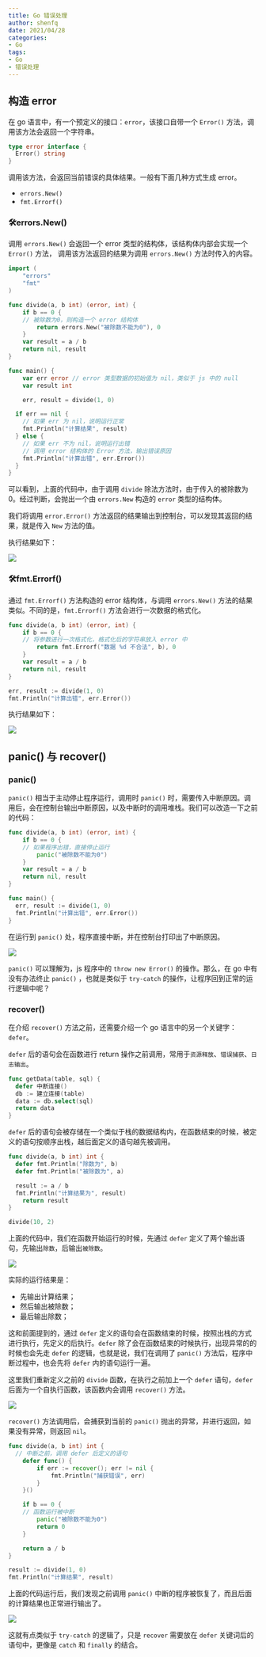 ```yaml
---
title: Go 错误处理
author: shenfq
date: 2021/04/28
categories:
- Go
tags:
- Go
- 错误处理
---
```



## 构造 error

在 go 语言中，有一个预定义的接口：`error`，该接口自带一个 `Error()` 方法，调用该方法会返回一个字符串。

```go
type error interface {
  Error() string
}
```

调用该方法，会返回当前错误的具体结果。一般有下面几种方式生成 error。

- `errors.New()`
- `fmt.Errorf()`

### 🛠️errors.New()

调用 `errors.New()` 会返回一个 error 类型的结构体，该结构体内部会实现一个 `Error()` 方法， 调用该方法返回的结果为调用 `errors.New()` 方法时传入的内容。

```go
import (
	"errors"
	"fmt"
)

func divide(a, b int) (error, int) {
	if b == 0 {
    // 被除数为0，则构造一个 error 结构体
		return errors.New("被除数不能为0"), 0
	}
	var result = a / b
	return nil, result
}

func main() {
	var err error // error 类型数据的初始值为 nil，类似于 js 中的 null
	var result int

	err, result = divide(1, 0)

  if err == nil {
    // 如果 err 为 nil，说明运行正常
    fmt.Println("计算结果", result)
  } else {
    // 如果 err 不为 nil，说明运行出错
    // 调用 error 结构体的 Error 方法，输出错误原因
    fmt.Println("计算出错", err.Error())
  }
}
```

可以看到，上面的代码中，由于调用 `divide` 除法方法时，由于传入的被除数为 0。经过判断，会抛出一个由 `errors.New` 构造的 `error` 类型的结构体。

我们将调用 `error.Error()` 方法返回的结果输出到控制台，可以发现其返回的结果，就是传入 `New` 方法的值。

执行结果如下：

![](https://file.shenfq.com/pic/20210427164350.png)

### 🛠️fmt.Errorf()

通过 `fmt.Errorf()` 方法构造的 error 结构体，与调用  `errors.New()` 方法的结果类似。不同的是，`fmt.Errorf()` 方法会进行一次数据的格式化。

```go
func divide(a, b int) (error, int) {
	if b == 0 {
    // 将参数进行一次格式化，格式化后的字符串放入 error 中
		return fmt.Errorf("数据 %d 不合法", b), 0
	}
	var result = a / b
	return nil, result
}

err, result := divide(1, 0)
fmt.Println("计算出错", err.Error())
```

执行结果如下：

![](https://file.shenfq.com/pic/20210427165114.png)

## panic() 与 recover()

### panic()

`panic()` 相当于主动停止程序运行，调用时 `panic()` 时，需要传入中断原因。调用后，会在控制台输出中断原因，以及中断时的调用堆栈。我们可以改造一下之前的代码：

```go
func divide(a, b int) (error, int) {
	if b == 0 {
    // 如果程序出错，直接停止运行
		panic("被除数不能为0")
	}
	var result = a / b
	return nil, result
}

func main() {
  err, result := divide(1, 0)
  fmt.Println("计算出错", err.Error())
}
```

在运行到 `panic()` 处，程序直接中断，并在控制台打印出了中断原因。

![](https://file.shenfq.com/pic/20210427174701.png)

`panic()` 可以理解为，js 程序中的 `throw new Error()` 的操作。那么，在 go 中有没有办法终止 `panic()` ，也就是类似于 `try-catch` 的操作，让程序回到正常的运行逻辑中呢？

### recover()

在介绍 `recover()` 方法之前，还需要介绍一个 go 语言中的另一个关键字：`defer`。

`defer` 后的语句会在函数进行 return 操作之前调用，常用于`资源释放`、`错误捕获`、`日志输出`。

```go
func getData(table, sql) {
  defer 中断连接()
  db := 建立连接(table)
  data := db.select(sql)
  return data
}
```

`defer` 后的语句会被存储在一个类似于栈的数据结构内，在函数结束的时候，被定义的语句按顺序出栈，越后面定义的语句越先被调用。

```go
func divide(a, b int) int {
  defer fmt.Println("除数为", b)
  defer fmt.Println("被除数为", a)

  result := a / b
  fmt.Println("计算结果为", result)
	return result
}

divide(10, 2)
```

上面的代码中，我们在函数开始运行的时候，先通过 `defer` 定义了两个输出语句，先输出`除数`，后输出`被除数`。 

![](https://file.shenfq.com/pic/20210428114124.png)

实际的运行结果是：

- 先输出计算结果；
- 然后输出被除数；
- 最后输出除数；

这和前面提到的，通过 `defer` 定义的语句会在函数结束的时候，按照出栈的方式进行执行，先定义的后执行。`defer` 除了会在函数结束的时候执行，出现异常的的时候也会先走 `defer` 的逻辑，也就是说，我们在调用了 `panic()` 方法后，程序中断过程中，也会先将 `defer` 内的语句运行一遍。

这里我们重新定义之前的 `divide` 函数，在执行之前加上一个 `defer` 语句，`defer` 后面为一个自执行函数，该函数内会调用 `recover()` 方法。

![](https://file.shenfq.com/pic/20210428120154.png)

`recover()` 方法调用后，会捕获到当前的 `panic()` 抛出的异常，并进行返回，如果没有异常，则返回 `nil`。

```go
func divide(a, b int) int {
  // 中断之前，调用 defer 后定义的语句
	defer func() {
		if err := recover(); err != nil {
			fmt.Println("捕获错误", err)
		}
	}()

	if b == 0 {
    // 函数运行被中断
		panic("被除数不能为0")
		return 0
	}

	return a / b
}

result := divide(1, 0)
fmt.Println("计算结果", result)
```

上面的代码运行后，我们发现之前调用 `panic()` 中断的程序被恢复了，而且后面的计算结果也正常进行输出了。 

![](https://file.shenfq.com/pic/20210428120544.png)

这就有点类似于 `try-catch` 的逻辑了，只是 `recover` 需要放在 `defer` 关键词后的语句中，更像是 `catch` 和 `finally` 的结合。 
